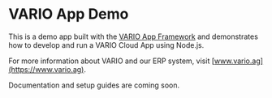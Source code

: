 # VARIO App Demo

This is a demo app built with the [VARIO App Framework](https://github.com/vario-software/vario-app-demo) and demonstrates how to develop and run a VARIO Cloud App using Node.js.

For more information about VARIO and our ERP system, visit [www.vario.ag](https://www.vario.ag).

Documentation and setup guides are coming soon.
